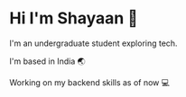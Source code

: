 <h1> Hi I'm Shayaan 👋</h1>

<p>I'm an undergraduate student exploring tech.</p>

<p>I'm based in India 🌏</p>

<p>Working on my backend skills as of now 💻</p>